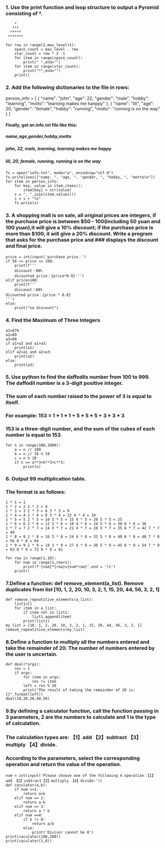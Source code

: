 ### 1. Use the print function and loop structure to output a Pyramid consisting of *.
```
    *
   ***
  *****
 *******
```
```
for row in range(1,max_level+1):
    space_count = max_level - row
    star_count = row * 2 -1
    for item in range(space_count):
        print(" ",end="")
    for item in range(star_count):
        print("*",end="")
    print()
```
### 2. Add the following dictionaries to the file in rows:

person_info = [
    {
        "name": "john",
        "age": 22,
        "gender": "male",
        "hobby": "learning",
        "motto": "learning makes me hanppy"
    },
    {
        "name": "lili",
        "age": 20,
        "gender": "female",
        "hobby": "running",
        "motto": "running is on the way"
    }
]

#### Finally, get an info.txt file like this:
##### name,age,gender,hobby,motto
##### john, 22, male, learning, learning makes me happy
##### lili, 20, female, running, running is on the way

```
fs = open("info.txt", mode="w", encoding="utf-8")
fs.writelines(["name, ", "age, ", "gender, ", "hobby, ", "motto\n"])
for item in person_info:
    for key, value in item.items():
        item[key] = str(value)
    s = ", ".join(item.values())
    s = s + "\n"
    fs.write(s)

```

### 3. A shopping mall is on sale, all original prices are integers, if the purchase price is between $50 - 100(including 50 yuan and 100 yuan),it will give a 10% discount; if the purchase price is more than $100, it will give a 20% discount. Write a program that asks for the purchase price and ### displays the discount and final price.
```
price = int(input('purchase price：')
if 50 <= price <= 100:
    print(f'''
    discount：90%
    dicounted price：{price*0.9}''')
elif price>100:
    print(f'''
    discount：80%
dicounted price：{price * 0.8}
''')
else:
    print("no discount")
```
### 4. Find the Maximum of Three Integers
```
a1=679
a2=89
a3=90
if a1>a2 and a1>a3:
    print(a1)
elif a2>a1 and a2>a3:
    print(a2)
else:
    print(a3)
```
### 5. Use python to find the daffodils number from 100 to 999. The daffodil number is a 3-digit positive integer.
### The sum of each number raised to the power of 3 is equal to itself.
### For example: 153 = 1 * 1 * 1 + 5 * 5 * 5 + 3 * 3 * 3
### 153 is a three-digit number, and the sum of the cubes of each number is equal to 153.
```
for n in range(100,1000):
    a = n // 100
    b = n // 10 % 10
    c = n % 10
    if n == a**3+b**3+c**3:
        print(n)
```
### 6. Output 99 multiplication table.
### The format is as follows:
```
1 * 1 = 1
1 * 2 = 2 2 * 2 = 4
1 * 3 = 3 2 * 3 = 6 3 * 3 = 9
1 * 4 = 4 2 * 4 = 8 3 * 4 = 12 4 * 4 = 16
1 * 5 = 5 2 * 5 = 10 3 * 5 = 15 4 * 5 = 20 5 * 5 = 25
1 * 6 = 6 2 * 6 = 12 3 * 6 = 18 4 * 6 = 24 5 * 6 = 30 6 * 6 = 36
1 * 7 = 7 2 * 7 = 14 3 * 7 = 21 4 * 7 = 28 5 * 7 = 35 6 * 7 = 42 7 * 7 = 49
1 * 8 = 8 2 * 8 = 16 3 * 8 = 24 4 * 8 = 32 5 * 8 = 40 6 * 8 = 48 7 * 8 = 56 8 * 8 = 64
1 * 9 = 9 2 * 9 = 18 3 * 9 = 27 4 * 9 = 36 5 * 9 = 45 6 * 9 = 54 7 * 9 = 63 8 * 9 = 72 9 * 9 = 81
```
```
for row in range(1,10):
    for num in range(1,row+1):
        print(f'{num}*{row}={num*row}',end = '\t')
    print()

```
### 7.Define a function: def remove_element(a_list). Remove duplicates from list [10, 1, 2, 20, 10, 3, 2, 1, 15, 20, 44, 56, 3, 2, 1]
```
def remove_repeatitive_elements(a_list):
    list1=[]
    for item in a_list:
        if item not in list1:
            list1.append(item)
        print(list1)
my_list = [10, 1, 2, 20, 10, 3, 2, 1, 15, 20, 44, 56, 3, 2, 1]
remove_repeatitive_elements(my_list)
```
### 8.Define a function to multiply all the numbers entered and take the remainder of 20. The number of numbers entered by the user is uncertain.
```
def deal(*args):
    res = 1
    if args:
        for item in args:
            res *= item
        left = res % 20
        print("The result of taking the remainder of 20 is: {}".format(left))
deal(10,20,30,40,50)
```
### 9.By defining a calculator function, call the function passing in 3 parameters, 2 are the numbers to calculate and 1 is the type of calculation.
### The calculation types are: 【1】add 【2】subtract 【3】multiply 【4】divide.
### According to the parameters, select the corresponding operation and return the value of the operation.
```
num = int(input('Please choose one of the following 4 operation：【1】add 【2】subtract【3】multiply 【4】divide:'))
def caculator(a,b):
    if num ==1:
        return a+b
    elif num == 2:
        return a-b
    elif num == 3:
        return a * b
    elif num ==4:
        if b != 0:
            return a/b
        else:
            print('Divisor cannot be 0')
print(caculator(100,200))
print(caculator(1,0))
```
